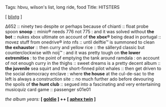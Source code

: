 Tags: hbvu, wilson's list, long ride, food
Title: HITSTERS
  
[ [blixtg](https://maps.app.goo.gl/Q1FEp2bapXBUn7QL6) ]

∆652 :: ninety two despite or perhaps because of chianti :: float probe spoon **snoop** :: minio® needs 776 not 775 : and it was solved without **the bot** :: nukes xbox ultimate on account of **the xbox®** being dead in portugal :: movez stuff from onedrive® into nfs :: until delftie™ is summoned to clean **the exhaustor** :: then curry and yellow rice :: the sälleryd classic but counterclockwise with noij™ : and it was pretty tough on **the lower extremities** : to the point of emptying the tank around ramdala : on account of not enough curry in the thighs :: sweet dreams is a pretty decent album :: **the juvenile** sea squirt and the short-finned pilot whales :: then get driven to the social democracy enclave : where **the house** at the cul-de-sac to the left is always a construction site :: no much further ado before devouring the spoils of **the hunt club** :: segued into a fascinating and very entertaining musicquiz card game :: passenger s01e01  
  
_the album years:_ **[ [goldie](https://rateyourmusic.com/release/album/goldie/timeless/) ] ++ [ [aphex twin](https://rateyourmusic.com/release/album/aphex-twin/_i-care-because-you-do/) ]**  
